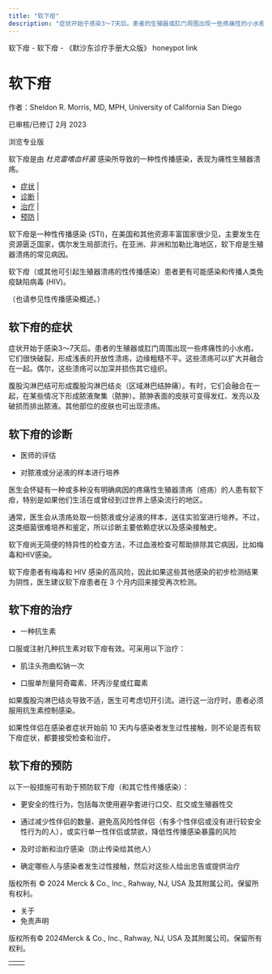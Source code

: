 ```yaml
---
title: "软下疳"
description: "症状开始于感染3～7天后。患者的生殖器或肛门周围出现一些疼痛性的小水疱，它们很快破裂，形成浅表的开放性溃疡，边缘粗糙不平。这些溃疡可以扩大并融合在一起。偶尔，这些溃疡可以加深并损伤其它组织。"
---
```


﻿软下疳 \- 软下疳 \- 《默沙东诊疗手册大众版》 honeypot link

# 软下疳

作者：Sheldon R. Morris, MD, MPH, University of California San Diego

已审核/已修订 2月 2023

浏览专业版

软下疳是由 _杜克雷嗜血杆菌_ 感染所导致的一种性传播感染，表现为痛性生殖器溃疡。

- [症状](#症状_v789999_zh) \|
- [诊断](#诊断_v790002_zh) \|
- [治疗](#治疗_v12840237_zh) \|
- [预防](#预防_v28587042_zh) \|

软下疳是一种性传播感染 (STI)，在美国和其他资源丰富国家很少见，主要发生在资源匮乏国家，偶尔发生局部流行。在亚洲、非洲和加勒比海地区，软下疳是生殖器溃疡的常见病因。

软下疳（或其他可引起生殖器溃疡的性传播感染）患者更有可能感染和传播人类免疫缺陷病毒 (HIV)。

（也请参见性传播感染概述。）

## 软下疳的症状

症状开始于感染3～7天后。患者的生殖器或肛门周围出现一些疼痛性的小水疱，它们很快破裂，形成浅表的开放性溃疡，边缘粗糙不平。这些溃疡可以扩大并融合在一起。偶尔，这些溃疡可以加深并损伤其它组织。

腹股沟淋巴结可形成腹股沟淋巴结炎（区域淋巴结肿痛）。有时，它们会融合在一起，在某些情况下形成脓液聚集（脓肿）。脓肿表面的皮肤可变得发红、发亮以及破损而排出脓液。其他部位的皮肤也可出现溃疡。

## 软下疳的诊断

- 医师的评估

- 对脓液或分泌液的样本进行培养


医生会怀疑有一种或多种没有明确病因的疼痛性生殖器溃疡（疮疡）的人患有软下疳，特别是如果他们生活在或曾经到过世界上感染流行的地区。

通常，医生会从溃疡处取一份脓液或分泌液的样本，送往实验室进行培养。不过，这类细菌很难培养和鉴定，所以诊断主要依赖症状以及感染接触史。

软下疳尚无简便的特异性的检查方法，不过血液检查可帮助排除其它病因，比如梅毒和HIV感染。

软下疳患者有梅毒和 HIV 感染的高风险，因此如果这些其他感染的初步检测结果为阴性，医生建议软下疳患者在 3 个月内回来接受再次检测。

## 软下疳的治疗

- 一种抗生素


口服或注射几种抗生素对软下疳有效。可采用以下治疗：

- 肌注头孢曲松钠一次

- 口服单剂量阿奇霉素、环丙沙星或红霉素


如果腹股沟淋巴结炎导致不适，医生可考虑切开引流。进行这一治疗时，患者必须服用抗生素控制感染。

如果性伴侣在感染者症状开始前 10 天内与感染者发生过性接触，则不论是否有软下疳症状，都要接受检查和治疗。

## 软下疳的预防

以下一般措施可有助于预防软下疳（和其它性传播感染）：

- 更安全的性行为，包括每次使用避孕套进行口交、肛交或生殖器性交

- 通过减少性伴侣的数量、避免高风险性伴侣（有多个性伴侣或没有进行较安全性行为的人），或实行单一性伴侣或禁欲，降低性传播感染暴露的风险

- 及时诊断和治疗感染（防止传染给其他人）

- 确定哪些人与感染者发生过性接触，然后对这些人给出忠告或提供治疗




版权所有 © 2024
Merck & Co., Inc., Rahway, NJ, USA 及其附属公司。保留所有权利。

- 关于
- 免责声明

版权所有© 2024Merck & Co., Inc., Rahway, NJ, USA 及其附属公司。保留所有权利。

|     |     |
| --- | --- |
|  |  |